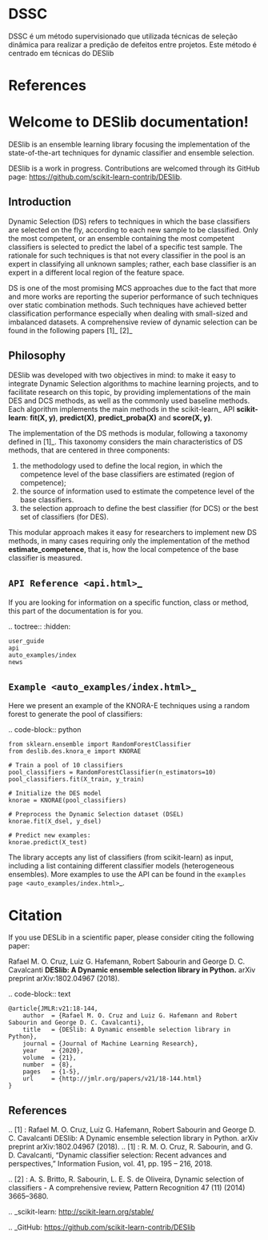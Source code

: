 # DSSC

DSSC é um método supervisionado que utilizada técnicas de seleção dinâmica para realizar a predição de defeitos entre projetos. Este método é centrado em técnicas do DESlib



# References

Welcome to DESlib documentation!
=================================================

DESlib is an ensemble learning library focusing the implementation of the state-of-the-art techniques for dynamic classifier
and ensemble selection.

DESlib is a work in progress. Contributions are welcomed through its GitHub page: https://github.com/scikit-learn-contrib/DESlib.

Introduction
--------------
Dynamic Selection (DS) refers to techniques in which the base classifiers are selected
on the fly, according to each new sample to be classified. Only the most competent, or an ensemble containing the most competent classifiers is selected to predict
the label of a specific test sample. The rationale for such techniques is that not every classifier in
the pool is an expert in classifying all unknown samples; rather, each base classifier is an expert in
a different local region of the feature space.

DS is one of the most promising MCS approaches due to the fact that
more and more works are reporting the superior performance of such techniques over static combination methods. Such techniques
have achieved better classification performance especially when dealing with small-sized and imbalanced datasets. A
comprehensive review of dynamic selection can be found in the following papers [1]_ [2]_

Philosophy
-----------
DESlib was developed with two objectives in mind: to make it easy to integrate Dynamic Selection algorithms to
machine learning projects, and to facilitate research on this topic, by providing implementations of the main
DES and DCS methods, as well as the commonly used baseline methods. Each algorithm implements the main methods
in the scikit-learn_ API **scikit-learn**: **fit(X, y)**, **predict(X)**, **predict_proba(X)**
and **score(X, y)**.

The implementation of the DS methods is modular, following a taxonomy defined in [1]_.
This taxonomy considers the main characteristics of DS methods, that are centered in three components:

1. the methodology used to define the local region, in which the competence level of the base classifiers are estimated (region of competence);
2. the source of information used to estimate the competence level of the base classifiers.
3. the selection approach to define the best classifier (for DCS) or the best set of classifiers (for DES).

This modular approach makes it easy for researchers to implement new DS methods, in many cases requiring only the
implementation of the method **estimate_competence**, that is, how the local competence of the base classifier is measured.

`API Reference <api.html>`_
----------------------------

If you are looking for information on a specific function, class or
method, this part of the documentation is for you.

.. toctree::
    :hidden:

    user_guide
    api
    auto_examples/index
    news


`Example <auto_examples/index.html>`_
----------------------------------------

Here we present an example of the KNORA-E techniques using a random forest to generate the pool of classifiers:

.. code-block:: python

    from sklearn.ensemble import RandomForestClassifier
    from deslib.des.knora_e import KNORAE

    # Train a pool of 10 classifiers
    pool_classifiers = RandomForestClassifier(n_estimators=10)
    pool_classifiers.fit(X_train, y_train)

    # Initialize the DES model
    knorae = KNORAE(pool_classifiers)

    # Preprocess the Dynamic Selection dataset (DSEL)
    knorae.fit(X_dsel, y_dsel)

    # Predict new examples:
    knorae.predict(X_test)

The library accepts any list of classifiers (from scikit-learn) as input, including a list containing different classifier models (heterogeneous ensembles).
More examples to use the API can be found in the `examples page <auto_examples/index.html>`_.


Citation
==================

If you use DESLib in a scientific paper, please consider citing the following paper:

Rafael M. O. Cruz, Luiz G. Hafemann, Robert Sabourin and George D. C. Cavalcanti **DESlib: A Dynamic ensemble selection library in Python.** arXiv preprint arXiv:1802.04967 (2018).

.. code-block:: text

    @article{JMLR:v21:18-144,
        author  = {Rafael M. O. Cruz and Luiz G. Hafemann and Robert Sabourin and George D. C. Cavalcanti},
        title   = {DESlib: A Dynamic ensemble selection library in Python},
        journal = {Journal of Machine Learning Research},
        year    = {2020},
        volume  = {21},
        number  = {8},
        pages   = {1-5},
        url     = {http://jmlr.org/papers/v21/18-144.html}
    }


References
-----------
.. [1] : Rafael M. O. Cruz, Luiz G. Hafemann, Robert Sabourin and George D. C. Cavalcanti DESlib: A Dynamic ensemble selection library in Python. arXiv preprint arXiv:1802.04967 (2018).
.. [1] : R. M. O. Cruz, R. Sabourin, and G. D. Cavalcanti, “Dynamic classifier selection: Recent advances and perspectives,” Information Fusion, vol. 41, pp. 195 – 216, 2018.

.. [2] : A. S. Britto, R. Sabourin, L. E. S. de Oliveira, Dynamic selection of classifiers - A comprehensive review, Pattern Recognition 47 (11) (2014) 3665–3680.

.. _scikit-learn: http://scikit-learn.org/stable/

.. _GitHub: https://github.com/scikit-learn-contrib/DESlib


